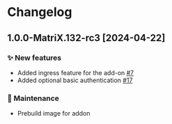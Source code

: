 # Changelog

## 1.0.0-MatriX.132-rc3 [2024-04-22]

### ✨ New features

- Added ingress feature for the add-on [#7](https://github.com/aatrubilin/hassio-torrserver/issues/7)
- Added optional basic authentication [#17](https://github.com/aatrubilin/hassio-torrserver/issues/17)

### 🧰 Maintenance

- Prebuild image for addon
